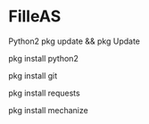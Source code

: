 # FilleAS
Python2
pkg update && pkg Update

pkg install python2

pkg install git

pkg install requests

pkg install mechanize


